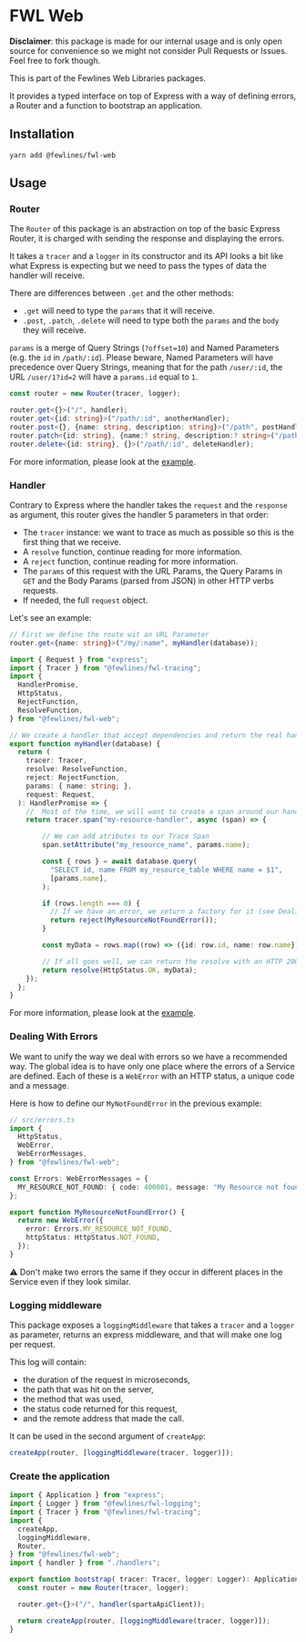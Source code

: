 # FWL Web

**Disclaimer**: this package is made for our internal usage and is only open source for convenience so we might not consider Pull Requests or Issues. Feel free to fork though.

This is part of the Fewlines Web Libraries packages.

It provides a typed interface on top of Express with a way of defining errors, a Router and a function to bootstrap an application.

## Installation

```shell
yarn add @fewlines/fwl-web
```

## Usage

### Router

The `Router` of this package is an abstraction on top of the basic Express Router, it is charged with sending the response and displaying the errors.

It takes a `tracer` and a `logger` in its constructor and its API looks a bit like what Express is expecting but we need to pass the types of data the handler will receive.

There are differences between `.get` and the other methods:
- `.get` will need to type the `params` that it will receive.
- `.post`, `.patch`, `.delete` will need to type both the `params` and the `body` they will receive.

`params` is a merge of Query Strings (`?offset=10`) and Named Parameters (e.g. the `id` in `/path/:id`).
Please beware, Named Parameters will have precedence over Query Strings, meaning that for the path `/user/:id`, the URL `/user/1?id=2` will have a `params.id` equal to `1`.

```typescript
const router = new Router(tracer, logger);

router.get<{}>("/", handler);
router.get<{id: string}>("/path/:id", anotherHandler);
router.post<{}, {name: string, description: string}>("/path", postHandler);
router.patch<{id: string}, {name:? string, description:? string>("/path/:id", patchHandler);
router.delete<{id: string}, {}>("/path/:id", deleteHandler);
```

For more information, please look at the [example](./example/).

### Handler

Contrary to Express where the handler takes the `request` and the `response` as argument, this router gives the handler 5 parameters in that order:
- The `tracer` instance: we want to trace as much as possible so this is the first thing that we receive.
- A `resolve` function, continue reading for more information.
- A `reject` function, continue reading for more information.
- The `params` of this request with the URL Params, the Query Params in `GET` and the Body Params (parsed from JSON) in other HTTP verbs requests.
- If needed, the full `request` object.

Let's see an example:

```typescript
// First we define the route wit an URL Parameter
router.get<{name: string}>("/my/:name", myHandler(database));
```

```typescript
import { Request } from "express";
import { Tracer } from "@fewlines/fwl-tracing";
import {
  HandlerPromise,
  HttpStatus,
  RejectFunction,
  ResolveFunction,
} from "@fewlines/fwl-web";

// We create a handler that accept dependencies and return the real handler
export function myHandler(database) {
  return (
    tracer: Tracer,
    resolve: ResolveFunction,
    reject: RejectFunction,
    params: { name: string; },
    request: Request,
  ): HandlerPromise => {
    //  Most of the time, we will want to create a span around our handler
    return tracer.span("my-resource-handler", async (span) => {

        // We can add atributes to our Trace Span
        span.setAttribute("my_resource_name", params.name);

        const { rows } = await database.query(
          "SELECT id, name FROM my_resource_table WHERE name = $1",
          [params.name],
        );

        if (rows.length === 0) {
          // If we have an error, we return a factory for it (see Dealing With Errors)
          return reject(MyResourceNotFoundError());
        }

        const myData = rows.map((row) => ({id: row.id, name: row.name}));

        // If all goes well, we can return the resolve with an HTTP 200 OK and `myData`
        return resolve(HttpStatus.OK, myData);
    });
  };
}
```

For more information, please look at the [example](./example/).

### Dealing With Errors

We want to unify the way we deal with errors so we have a recommended way.
The global idea is to have only one place where the errors of a Service are defined.
Each of these is a `WebError` with an HTTP status, a unique code and a message.

Here is how to define our `MyNotFoundError` in the previous example:

```typescript
// src/errors.ts
import {
  HttpStatus,
  WebError,
  WebErrorMessages,
} from "@fewlines/fwl-web";

const Errors: WebErrorMessages = {
  MY_RESOURCE_NOT_FOUND: { code: 400001, message: "My Resource not found" },
};

export function MyResourceNotFoundError() {
  return new WebError({
    error: Errors.MY_RESOURCE_NOT_FOUND,
    httpStatus: HttpStatus.NOT_FOUND,
  });
}
```

⚠️ Don't make two errors the same if they occur in different places in the Service even if they look similar.

### Logging middleware

This package exposes a `loggingMiddleware` that takes a `tracer` and a `logger` as parameter, returns an express middleware, and that will make one log per request.

This log will contain:
- the duration of the request in microseconds,
- the path that was hit on the server,
- the method that was used,
- the status code returned for this request,
- and the remote address that made the call.

It can be used in the second argument of `createApp`:

```typescript
createApp(router, [loggingMiddleware(tracer, logger)]);
```

### Create the application

```typescript
import { Application } from "express";
import { Logger } from "@fewlines/fwl-logging";
import { Tracer } from "@fewlines/fwl-tracing";
import {
  createApp,
  loggingMiddleware,
  Router,
} from "@fewlines/fwl-web";
import { handler } from "./handlers";

export function bootstrap( tracer: Tracer, logger: Logger): Application {
  const router = new Router(tracer, logger);

  router.get<{}>("/", handler(spartaApiClient));

  return createApp(router, [loggingMiddleware(tracer, logger)]);
}
```
